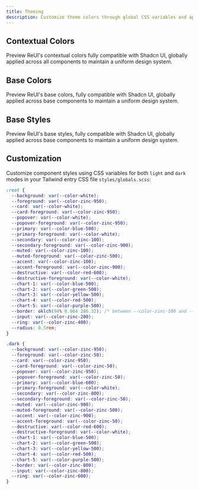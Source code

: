 ```yaml
---
title: Theming
description: Customize theme colors through global CSS variables and apply a unified style across your components.
---
```


## Contextual Colors

Preview ReUI's contextual colors fully compatible with Shadcn UI, globally applied across all components to maintain a uniform design system.

## Base Colors

Preview ReUI's base colors, fully compatible with Shadcn UI, globally applied across base components to maintain a uniform design system.

## Base Styles

Preview ReUI's base styles, fully compatible with Shadcn UI, globally applied across base components to maintain a uniform design system.

## Customization

Customize component styles using CSS variables for both `light` and `dark` modes in your Tailwind entry CSS file `styles/globals.scss`:

```css showLineNumbers
:root {
  --background: var(--color-white);
  --foreground: var(--color-zinc-950);
  --card: var(--color-white);
  --card-foreground: var(--color-zinc-950);
  --popover: var(--color-white);
  --popover-foreground: var(--color-zinc-950);
  --primary: var(--color-blue-500);
  --primary-foreground: var(--color-white);
  --secondary: var(--color-zinc-100);
  --secondary-foreground: var(--color-zinc-900);
  --muted: var(--color-zinc-100);
  --muted-foreground: var(--color-zinc-500);
  --accent: var(--color-zinc-100);
  --accent-foreground: var(--color-zinc-900);
  --destructive: var(--color-red-600);
  --destructive-foreground: var(--color-white);
  --chart-1: var(--color-blue-500);
  --chart-2: var(--color-green-500);
  --chart-3: var(--color-yellow-500);
  --chart-4: var(--color-red-500);
  --chart-5: var(--color-purple-500);
  --border: oklch(94% 0.004 286.32); /* between --color-zinc-100 and --color-zinc-200 */
  --input: var(--color-zinc-200);
  --ring: var(--color-zinc-400);
  --radius: 0.5rem;
}

.dark {
  --background: var(--color-zinc-950);
  --foreground: var(--color-zinc-50);
  --card: var(--color-zinc-950);
  --card-foreground: var(--color-zinc-50);
  --popover: var(--color-zinc-950);
  --popover-foreground: var(--color-zinc-50);
  --primary: var(--color-blue-600);
  --primary-foreground: var(--color-white);
  --secondary: var(--color-zinc-800);
  --secondary-foreground: var(--color-zinc-50);
  --muted: var(--color-zinc-900);
  --muted-foreground: var(--color-zinc-500);
  --accent: var(--color-zinc-900);
  --accent-foreground: var(--color-zinc-50);
  --destructive: var(--color-red-600);
  --destructive-foreground: var(--color-white);
  --chart-1: var(--color-blue-500);
  --chart-2: var(--color-green-500);
  --chart-3: var(--color-yellow-500);
  --chart-4: var(--color-red-500);
  --chart-5: var(--color-purple-500);
  --border: var(--color-zinc-800);
  --input: var(--color-zinc-800);
  --ring: var(--color-zinc-600);
}
```
